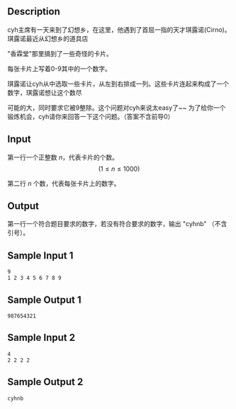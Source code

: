 ## Description

cyh主席有一天来到了幻想乡，在这里，他遇到了首屈一指的天才琪露诺(Cirno)。琪露诺最近从幻想乡的道具店

"香霖堂"那里搞到了一些奇怪的卡片。

每张卡片上写着0-9其中的一个数字。

琪露诺让cyh从中选取一些卡片，从左到右排成一列。这些卡片连起来构成了一个数字，琪露诺想让这个数尽

可能的大，同时要求它被9整除。这个问题对cyh来说太easy了~~ 为了给你一个锻炼机会，cyh请你来回答一下这个问题。（答案不含前导0）

## Input

第一行一个正整数 $n$，代表卡片的个数。$$ (1 \le n \le 1000)  $$

第二行 $n$ 个数，代表每张卡片上的数字。

## Output

第一行一个符合题目要求的数字，若没有符合要求的数字，输出 "cyhnb" （不含引号）。

## Sample Input 1

```
9
1 2 3 4 5 6 7 8 9
```

## Sample Output 1

```
987654321
```

## Sample Input 2

```
4
2 2 2 2
```

## Sample Output 2

```
cyhnb
```

